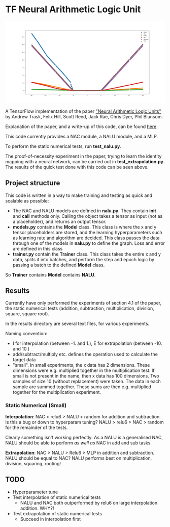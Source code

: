 # TF Neural Arithmetic Logic Unit

![Extrapolation test](https://github.com/TTitcombe/tf_NALU/blob/master/figures/extrapolation_test.png)

A TensorFlow implementation of the paper ["Neural Arithmetic Logic Units"](https://arxiv.org/pdf/1808.00508.pdf) by Andrew Trask, Felix Hill, Scott Reed, Jack Rae, Chris Dyer, Phil Blunsom.

Explanation of the paper, and a write-up of this code, can be found [here](https://medium.com/@t.j.titcombe/understanding-neural-arithmetic-logic-units-5ca9d0041473).

This code currently provides a NAC module, a NALU module, and a MLP.

To perform the static numerical tests, run **test_nalu.py**.

The proof-of-necessity experiment in the paper, trying to learn the identity mapping with a neural network, can be carried out in **test_extrapolation.py**. The results of the quick test done with this code can be seen above.

## Project structure
This code is written in a way to make training and testing as quick and scalable as possible:
* The NAC and NALU models are defined in **nalu.py**. They contain **__init__** and **__call__** methods only.
Calling the object takes a tensor as input (not as a placeholder), and returns an output tensor.
* **models.py** contains the **Model** class. This class is where the x and y tensor placeholders are stored, and the learning hyperparameters such as
learning rate and algorithm are decided. This class passes the data through one of the models in **nalu.py** to define the graph. Loss and error are defined in this class
* **trainer.py** contain the **Trainer** class. This class takes the entire x and y data, splits it into batches, and perform the step and epoch logic by passing a batch to the defined **Model** class.

So **Trainer** contains **Model** contains **NALU**.

## Results
Currently have only performed the experiments of section 4.1 of the paper, the static numerical tests (addition, subtraction, multiplication, division, square, square root).

In the results directory are several text files, for various experiments.

Naming convention:
* I for interpolation (between -1. and 1.), E for extrapolation (between -10. and 10.)
* add/subtract/multiply etc. defines the operation used to calculate the target data
* "small". In small experiments, the x data has 2 dimensions. These dimensions were e.g. multiplied together in the multiplication test.
If small is not present in the name, then x data has 100 dimensions. Two samples of size 10 (without replacement) were taken. The data in each sample are summed together. These sums are then e.g. multiplied together for the multiplication experiment.

### Static Numerical (Small)
**Interpolation**: NAC > relu6 > NALU > random for addition and subtraction. Is this a bug or down to hyperparam tuning?
NALU > relu6 > NAC > random for the remainder of the tests.

Clearly something isn't working perfectly: As a NALU is a generalised NAC, NALU should be able to perform *as well as* NAC in add and sub tasks.

**Extrapolation**: NAC > NALU > Relu6 > MLP in addition and subtraction. NALU should be equal to NAC?
NALU performs best on multiplication, division, squaring, rooting!


## TODO
* Hyperparameter tune
* Test interpolation of static numerical tests
    - NALU and NAC both outperformed by relu6 on large interpolation addition. WHY?!
* Test extrapolation of static numerical tests
    - Succeed in interpolation first
